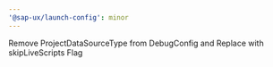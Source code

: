```yaml
---
'@sap-ux/launch-config': minor
---
```


Remove ProjectDataSourceType from DebugConfig and Replace with skipLiveScripts Flag

